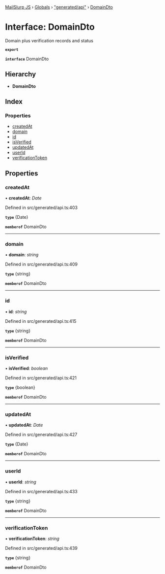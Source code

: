 [MailSlurp JS](../README.md) › [Globals](../globals.md) › ["generated/api"](../modules/_generated_api_.md) › [DomainDto](_generated_api_.domaindto.md)

# Interface: DomainDto

Domain plus verification records and status

**`export`** 

**`interface`** DomainDto

## Hierarchy

* **DomainDto**

## Index

### Properties

* [createdAt](_generated_api_.domaindto.md#createdat)
* [domain](_generated_api_.domaindto.md#domain)
* [id](_generated_api_.domaindto.md#id)
* [isVerified](_generated_api_.domaindto.md#isverified)
* [updatedAt](_generated_api_.domaindto.md#updatedat)
* [userId](_generated_api_.domaindto.md#userid)
* [verificationToken](_generated_api_.domaindto.md#verificationtoken)

## Properties

###  createdAt

• **createdAt**: *Date*

Defined in src/generated/api.ts:403

**`type`** {Date}

**`memberof`** DomainDto

___

###  domain

• **domain**: *string*

Defined in src/generated/api.ts:409

**`type`** {string}

**`memberof`** DomainDto

___

###  id

• **id**: *string*

Defined in src/generated/api.ts:415

**`type`** {string}

**`memberof`** DomainDto

___

###  isVerified

• **isVerified**: *boolean*

Defined in src/generated/api.ts:421

**`type`** {boolean}

**`memberof`** DomainDto

___

###  updatedAt

• **updatedAt**: *Date*

Defined in src/generated/api.ts:427

**`type`** {Date}

**`memberof`** DomainDto

___

###  userId

• **userId**: *string*

Defined in src/generated/api.ts:433

**`type`** {string}

**`memberof`** DomainDto

___

###  verificationToken

• **verificationToken**: *string*

Defined in src/generated/api.ts:439

**`type`** {string}

**`memberof`** DomainDto
